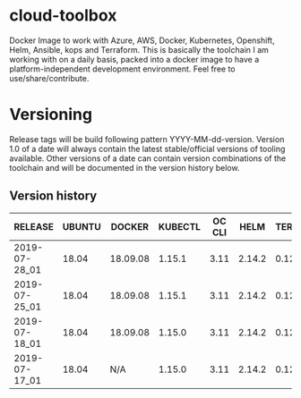 # cloud-toolbox
Docker Image to work with Azure, AWS, Docker, Kubernetes, Openshift, Helm, Ansible, kops and Terraform.
This is basically the toolchain I am working with on a daily basis, packed into a docker image to have a 
platform-independent development environment.
Feel free to use/share/contribute.

# Versioning 
Release tags will be build following pattern YYYY-MM-dd-version.
Version 1.0 of a date will always contain the latest stable/official versions of tooling available.
Other versions of a date can contain version combinations of the toolchain and will be documented in the version history
below.

## Version history
| RELEASE       | UBUNTU | DOCKER   | KUBECTL  | OC CLI | HELM   | TERRAFORM | AWS CLI  | AZ CLI | KOPS   | ANSIBLE | JINJA2 | OPENSSH | TILLER_NAMESPACE |
|---------------|--------|----------|----------|--------|--------|-----------|----------|--------|--------|---------|--------|---------|------------------|
| 2019-07-28_01 | 18.04  | 18.09.08 | 1.15.1   | 3.11   | 2.14.2 | 0.12.5    | 1.16.198 | 2.0.69 | 1.12.2 | 2.8.2   | 2.10   | 8.0p1   | kubetools        |
| 2019-07-25_01 | 18.04  | 18.09.08 | 1.15.1   | 3.11   | 2.14.2 | 0.12.4    | 1.16.198 | 2.0.69 | N/A    | 2.8.2   | 2.10   | 8.0p1   | kubetools        |
| 2019-07-18_01 | 18.04  | 18.09.08 | 1.15.0   | 3.11   | 2.14.2 | 0.12.4    | 1.16.198 | 2.0.69 | N/A    | 2.8.2   | 2.10   | 8.0p1   | kubetools        |
| 2019-07-17_01 | 18.04  | N/A      | 1.15.0   | 3.11   | 2.14.2 | 0.12.4    | 1.16.198 | 2.0.69 | N/A    | 2.8.2   | 2.10   | 8.0p1   | kubetools        |
